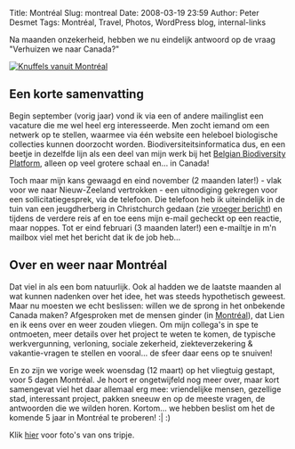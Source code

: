 Title: Montréal
Slug: montreal
Date: 2008-03-19 23:59
Author: Peter Desmet
Tags: Montréal, Travel, Photos, WordPress blog, internal-links

Na maanden onzekerheid, hebben we nu eindelijk antwoord op de vraag "Verhuizen we naar Canada?"

[![Knuffels vanuit Montréal](https://lh4.googleusercontent.com/-1mfh8dZgDvo/R-FgsgYwY_I/AAAAAAAAF2o/WQocmMiIey0/s800/2008.03.17%252520-%252520Montr%2525C3%2525A9al%252520%25252804%252529.jpg "Knuffels vanuit Montréal")](https://picasaweb.google.com/Peter.Desmet/Montreal?authuser=0&authkey=Gv1sRgCNPjkPf3qq7L0wE&feat=directlink)

## Een korte samenvatting

Begin september (vorig jaar) vond ik via een of andere mailinglist een vacature die me wel heel erg interesseerde. Men zocht iemand om een netwerk op te stellen, waarmee via één website een heleboel biologische collecties kunnen doorzocht worden. Biodiversiteitsinformatica dus, en een beetje in dezelfde lijn als een deel van mijn werk bij het [Belgian Biodiversity Platform](http://www.biodiversity.be), alleen op veel grotere schaal en... in Canada!

Toch maar mijn kans gewaagd en eind november (2 maanden later!) - vlak voor we naar Nieuw-Zeeland vertrokken - een uitnodiging gekregen voor een sollicitatiegesprek, via de telefoon. Die telefoon heb ik uiteindelijk in de tuin van een jeugdherberg in Christchurch gedaan (zie [vroeger bericht](http://www.anderhalv.be/?p=24)) en tijdens de verdere reis af en toe eens mijn e-mail gecheckt op een reactie, maar noppes. Tot er eind februari (3 maanden later!) een e-mailtje in m'n mailbox viel met het bericht dat ik de job heb...

## Over en weer naar Montréal

Dat viel in als een bom natuurlijk. Ook al hadden we de laatste maanden al wat kunnen nadenken over het idee, het was steeds hypothetisch geweest. Maar nu moesten we echt beslissen: willen we de sprong in het onbekende Canada maken? Afgesproken met de mensen ginder (in [Montréal](http://en.wikipedia.org/wiki/Montreal)), dat Lien en ik eens over en weer zouden vliegen. Om mijn collega's in spe te ontmoeten, meer details over het project te weten te komen, de typische werkvergunning, verloning, sociale zekerheid, ziekteverzekering & vakantie-vragen te stellen en vooral... de sfeer daar eens op te snuiven!

En zo zijn we vorige week woensdag (12 maart) op het vliegtuig gestapt, voor 5 dagen Montréal. Je hoort er ongetwijfeld nog meer over, maar kort samengevat viel het daar allemaal erg mee: vriendelijke mensen, gezellige stad, interessant project, pakken sneeuw en op de meeste vragen, de antwoorden die we wilden horen. Kortom... we hebben beslist om het de komende 5 jaar in Montréal te proberen! :| :)

Klik [hier](https://picasaweb.google.com/Peter.Desmet/Montreal?authuser=0&authkey=Gv1sRgCNPjkPf3qq7L0wE&feat=directlink) voor foto's van ons tripje.